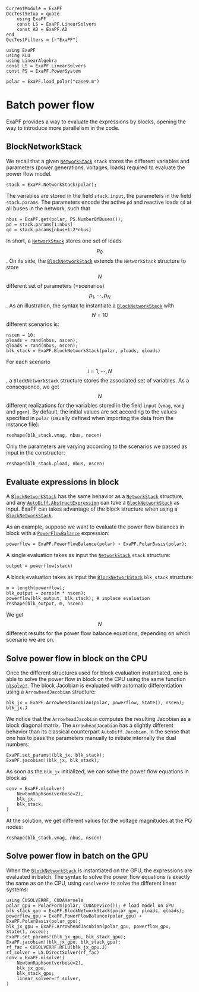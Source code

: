 ```@meta
CurrentModule = ExaPF
DocTestSetup = quote
    using ExaPF
    const LS = ExaPF.LinearSolvers
    const AD = ExaPF.AD
end
DocTestFilters = [r"ExaPF"]
```

```@setup batch_pf
using ExaPF
using KLU
using LinearAlgebra
const LS = ExaPF.LinearSolvers
const PS = ExaPF.PowerSystem

polar = ExaPF.load_polar("case9.m")
```


# Batch power flow

ExaPF provides a way to evaluate the expressions by blocks,
opening the way to introduce more parallelism in the code.

## BlockNetworkStack

We recall that a given [`NetworkStack`](@ref) `stack` stores the different
variables and parameters (power generations, voltages, loads) required to
evaluate the power flow model.
```@example batch_pf
stack = ExaPF.NetworkStack(polar);

```
The variables are stored in the field `stack.input`, the parameters
in the field `stack.params`. The parameters encode the active `pd` and
reactive loads `qd` at all buses in the network, such that
```@example batch_pf
nbus = ExaPF.get(polar, PS.NumberOfBuses());
pd = stack.params[1:nbus]
qd = stack.params[nbus+1:2*nbus]

```
In short, a [`NetworkStack`](@ref) stores one set of loads $$p_0$$.
On its side, the [`BlockNetworkStack`](@ref) extends the `NetworkStack` structure
to store $$N$$ different set of parameters (=scenarios) $$p_1, \cdots, p_N$$.
As an illustration, the syntax to instantiate a [`BlockNetworkStack`](@ref)
with $$N=10$$ different scenarios is:
```@example batch_pf
nscen = 10;
ploads = rand(nbus, nscen);
qloads = rand(nbus, nscen);
blk_stack = ExaPF.BlockNetworkStack(polar, ploads, qloads)

```
For each scenario $$i=1, \cdots, N$$, a `BlockNetworkStack` structure
stores the associated set of variables. As a consequence,
we get $$N$$ different realizations for the variables stored in the field `input`
(`vmag`, `vang` and `pgen`).
By default, the initial values are set according to the values
specified in `polar` (usually defined when importing the data from the instance file):
```@example batch_pf
reshape(blk_stack.vmag, nbus, nscen)
```
Only the parameters are varying according to the scenarios we passed as input
in the constructor:
```@example batch_pf
reshape(blk_stack.pload, nbus, nscen)
```


## Evaluate expressions in block

A [`BlockNetworkStack`](@ref) has the same behavior as a
[`NetworkStack`](@ref) structure, and any
[`AutoDiff.AbstractExpression`](@ref) can take a [`BlockNetworkStack`](@ref)
as input. ExaPF can takes advantage of the block structure
when using a [`BlockNetworkStack`](@ref).

As an example, suppose we want to evaluate the power flow
balances in block with a [`PowerFlowBalance`](@ref) expression:
```@example batch_pf
powerflow = ExaPF.PowerFlowBalance(polar) ∘ ExaPF.PolarBasis(polar);

```
A single evaluation takes as input the [`NetworkStack`](@ref) `stack` structure:
```@example batch_pf
output = powerflow(stack)

```
A block evaluation takes as input the [`BlockNetworkStack`](@ref) `blk_stack` structure:
```@example batch_pf
m = length(powerflow);
blk_output = zeros(m * nscen);
powerflow(blk_output, blk_stack); # inplace evaluation
reshape(blk_output, m, nscen)

```
We get $$N$$ different results for the power flow balance equations,
depending on which scenario we are on.


## Solve power flow in block on the CPU
Once the different structures used for block evaluation instantiated,
one is able to solve the power flow in block on the CPU using
the same function [`nlsolve!`](@ref). The block Jacobian is evaluated
with automatic differentiation using a `ArrowheadJacobian` structure:
```@example batch_pf
blk_jx = ExaPF.ArrowheadJacobian(polar, powerflow, State(), nscen);
blk_jx.J
```
We notice that the `ArrowheadJacobian` computes the resulting Jacobian
as a block diagonal matrix. The `ArrowheadJacobian` has a slightly
different behavior than its classical counterpart `AutoDiff.Jacobian`,
in the sense that one has to pass the parameters manually to initiate internally the
dual numbers:
```@example batch_pf
ExaPF.set_params!(blk_jx, blk_stack);
ExaPF.jacobian!(blk_jx, blk_stack);

```
As soon as the `blk_jx` initialized, we can solve the power flow
equations in block as
```@example batch_pf
conv = ExaPF.nlsolve!(
    NewtonRaphson(verbose=2),
    blk_jx,
    blk_stack;
)
```
At the solution, we get different values for the voltage magnitudes
at the PQ nodes:
```@example batch_pf
reshape(blk_stack.vmag, nbus, nscen)
```

## Solve power flow in batch on the GPU

When the [`BlockNetworkStack`](@ref) is instantiated on the GPU,
the expressions are evaluated in batch.
The syntax to solve the power flow equations is exactly the same as on the
CPU, using `cusolverRF` to solve the different linear systems:
```@example batch_pf
using CUSOLVERRF, CUDAKernels
polar_gpu = PolarForm(polar, CUDADevice()); # load model on GPU
blk_stack_gpu = ExaPF.BlockNetworkStack(polar_gpu, ploads, qloads);
powerflow_gpu = ExaPF.PowerFlowBalance(polar_gpu) ∘ ExaPF.PolarBasis(polar_gpu);
blk_jx_gpu = ExaPF.ArrowheadJacobian(polar_gpu, powerflow_gpu, State(), nscen);
ExaPF.set_params!(blk_jx_gpu, blk_stack_gpu);
ExaPF.jacobian!(blk_jx_gpu, blk_stack_gpu);
rf_fac = CUSOLVERRF.RFLU(blk_jx_gpu.J)
rf_solver = LS.DirectSolver(rf_fac)
conv = ExaPF.nlsolve!(
    NewtonRaphson(verbose=2),
    blk_jx_gpu,
    blk_stack_gpu;
    linear_solver=rf_solver,
)

```
